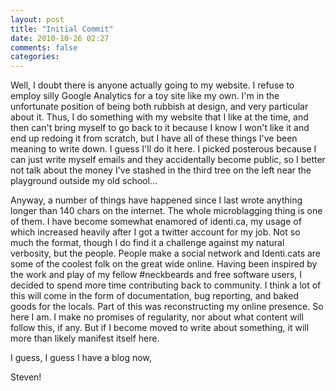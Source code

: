 ```yaml
---
layout: post
title: "Initial Commit"
date: 2010-10-26 02:27
comments: false
categories:
---
```

Well, I doubt there is anyone actually going to my website. I refuse to employ
silly Google Analytics for a toy site like my own. I'm in the unfortunate
position of being both rubbish at design, and very particular about it. Thus, I
do something with my website that I like at the time, and then can't bring
myself to go back to it because I know I won't like it and end up redoing it
from scratch, but I have all of these things I've been meaning to write down. I
guess I'll do it here. I picked posterous because I can just write myself emails
and they accidentally become public, so I better not talk about the money I've
stashed in the third tree on the left near the playground outside my old
school...

Anyway, a number of things have happened since I last wrote anything longer than
140 chars on the internet. The whole microblagging thing is one of them. I have
become somewhat enamored of identi.ca, my usage of which increased heavily after
I got a twitter account for my job. Not so much the format, though I do find it
a challenge against my natural verbosity, but the people. People make a social
network and Identi.cats are some of the coolest folk on the great wide online.
Having been inspired by the work and play of my fellow #neckbeards and free
software users, I decided to spend more time contributing back to community. I
think a lot of this will come in the form of documentation, bug reporting, and
baked goods for the locals. Part of this was reconstructing my online presence.
So here I am. I make no promises of regularity, nor about what content will
follow this, if any. But if I become moved to write about something, it will
more than likely manifest itself here.

I guess, I guess I have a blog now,

Steven!

